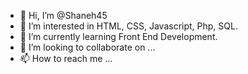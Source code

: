 - 👋 Hi, I’m @Shaneh45
- 👀 I’m interested in HTML, CSS, Javascript, Php, SQL.
- 🌱 I’m currently learning Front End Development.
- 💞️ I’m looking to collaborate on ...
- 📫 How to reach me ...

<!---
Shaneh45/Shaneh45 is a ✨ special ✨ repository because its `README.md` (this file) appears on your GitHub profile.
You can click the Preview link to take a look at your changes.
--->
